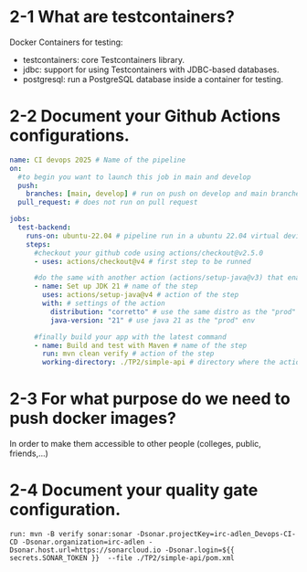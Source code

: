 # 2-1 What are testcontainers?

Docker Containers for testing:

- testcontainers: core Testcontainers library.
- jdbc: support for using Testcontainers with JDBC-based databases.
- postgresql: run a PostgreSQL database inside a container for testing.

# 2-2 Document your Github Actions configurations.

```yaml
name: CI devops 2025 # Name of the pipeline
on:
  #to begin you want to launch this job in main and develop
  push:
    branches: [main, develop] # run on push on develop and main branches
  pull_request: # does not run on pull request

jobs:
  test-backend:
    runs-on: ubuntu-22.04 # pipeline run in a ubuntu 22.04 virtual device
    steps:
      #checkout your github code using actions/checkout@v2.5.0
      - uses: actions/checkout@v4 # first step to be runned

      #do the same with another action (actions/setup-java@v3) that enable to setup jdk 21
      - name: Set up JDK 21 # name of the step
        uses: actions/setup-java@v4 # action of the step
        with: # settings of the action
          distribution: "corretto" # use the same distro as the "prod" env
          java-version: "21" # use java 21 as the "prod" env

      #finally build your app with the latest command
      - name: Build and test with Maven # name of the step
        run: mvn clean verify # action of the step
        working-directory: ./TP2/simple-api # directory where the action will be run
```

# 2-3 For what purpose do we need to push docker images?

In order to make them accessible to other people (colleges, public, friends,...)

# 2-4 Document your quality gate configuration.

`run: mvn -B verify sonar:sonar -Dsonar.projectKey=irc-adlen_Devops-CI-CD -Dsonar.organization=irc-adlen -Dsonar.host.url=https://sonarcloud.io -Dsonar.login=${{ secrets.SONAR_TOKEN }}  --file ./TP2/simple-api/pom.xml`
